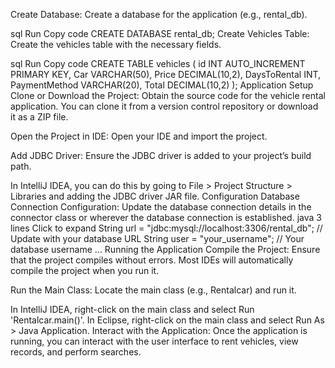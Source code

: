 Create Database: Create a database for the application (e.g., rental_db).

sql
Run
Copy code
CREATE DATABASE rental_db;
Create Vehicles Table: Create the vehicles table with the necessary fields.

sql
Run
Copy code
CREATE TABLE vehicles (
    id INT AUTO_INCREMENT PRIMARY KEY,
    Car VARCHAR(50),
    Price DECIMAL(10,2),
    DaysToRental INT,
    PaymentMethod VARCHAR(20),
    Total DECIMAL(10,2)
);
Application Setup
Clone or Download the Project: Obtain the source code for the vehicle rental application. You can clone it from a version control repository or download it as a ZIP file.

Open the Project in IDE: Open your IDE and import the project.

Add JDBC Driver: Ensure the JDBC driver is added to your project’s build path.

In IntelliJ IDEA, you can do this by going to File > Project Structure > Libraries and adding the JDBC driver JAR file.
Configuration
Database Connection Configuration: Update the database connection details in the connector class or wherever the database connection is established.
java
3 lines
Click to expand
String url = "jdbc:mysql://localhost:3306/rental_db"; // Update with your database URL
String user = "your_username"; // Your database username
...
Running the Application
Compile the Project: Ensure that the project compiles without errors. Most IDEs will automatically compile the project when you run it.

Run the Main Class: Locate the main class (e.g., Rentalcar) and run it.

In IntelliJ IDEA, right-click on the main class and select Run 'Rentalcar.main()'.
In Eclipse, right-click on the main class and select Run As > Java Application.
Interact with the Application: Once the application is running, you can interact with the user interface to rent vehicles, view records, and perform searches.
